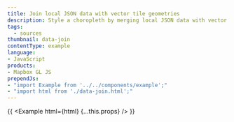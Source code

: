 ```yaml
---
title: Join local JSON data with vector tile geometries
description: Style a choropleth by merging local JSON data with vector tile geometries.
tags:
  - sources
thumbnail: data-join
contentType: example
language:
- JavaScript
products:
- Mapbox GL JS
prependJs:
- "import Example from '../../components/example';"
- "import html from './data-join.html';"
---
```


{{ <Example html={html} {...this.props} /> }}
